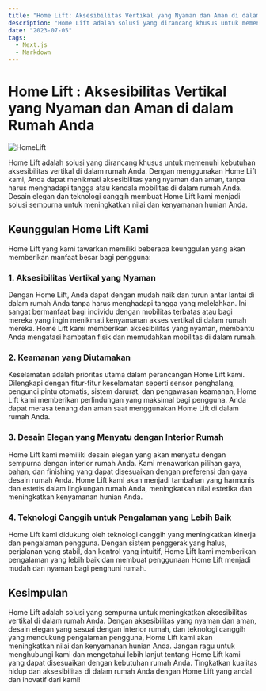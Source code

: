 ```yaml
---
title: "Home Lift: Aksesibilitas Vertikal yang Nyaman dan Aman di dalam Rumah Anda"
description: "Home Lift adalah solusi yang dirancang khusus untuk memenuhi kebutuhan aksesibilitas vertikal di dalam rumah Anda. Dengan menggunakan Home Lift kami, Anda dapat menikmati aksesibilitas yang nyaman dan aman, tanpa harus menghadapi tangga atau kendala mobilitas di dalam rumah Anda. "
date: "2023-07-05"
tags:
  - Next.js
  - Markdown
---
```


# Home Lift : Aksesibilitas Vertikal yang Nyaman dan Aman di dalam Rumah Anda

![HomeLift](/HomeLift.png)

Home Lift adalah solusi yang dirancang khusus untuk memenuhi kebutuhan aksesibilitas vertikal di dalam rumah Anda. Dengan menggunakan Home Lift kami, Anda dapat menikmati aksesibilitas yang nyaman dan aman, tanpa harus menghadapi tangga atau kendala mobilitas di dalam rumah Anda. Desain elegan dan teknologi canggih membuat Home Lift kami menjadi solusi sempurna untuk meningkatkan nilai dan kenyamanan hunian Anda.

## Keunggulan Home Lift Kami

Home Lift yang kami tawarkan memiliki beberapa keunggulan yang akan memberikan manfaat besar bagi pengguna:

### 1. Aksesibilitas Vertikal yang Nyaman

Dengan Home Lift, Anda dapat dengan mudah naik dan turun antar lantai di dalam rumah Anda tanpa harus menghadapi tangga yang melelahkan. Ini sangat bermanfaat bagi individu dengan mobilitas terbatas atau bagi mereka yang ingin menikmati kenyamanan akses vertikal di dalam rumah mereka. Home Lift kami memberikan aksesibilitas yang nyaman, membantu Anda mengatasi hambatan fisik dan memudahkan mobilitas di dalam rumah.

### 2. Keamanan yang Diutamakan

Keselamatan adalah prioritas utama dalam perancangan Home Lift kami. Dilengkapi dengan fitur-fitur keselamatan seperti sensor penghalang, pengunci pintu otomatis, sistem darurat, dan pengawasan keamanan, Home Lift kami memberikan perlindungan yang maksimal bagi pengguna. Anda dapat merasa tenang dan aman saat menggunakan Home Lift di dalam rumah Anda.

### 3. Desain Elegan yang Menyatu dengan Interior Rumah

Home Lift kami memiliki desain elegan yang akan menyatu dengan sempurna dengan interior rumah Anda. Kami menawarkan pilihan gaya, bahan, dan finishing yang dapat disesuaikan dengan preferensi dan gaya desain rumah Anda. Home Lift kami akan menjadi tambahan yang harmonis dan estetis dalam lingkungan rumah Anda, meningkatkan nilai estetika dan meningkatkan kenyamanan hunian Anda.

### 4. Teknologi Canggih untuk Pengalaman yang Lebih Baik

Home Lift kami didukung oleh teknologi canggih yang meningkatkan kinerja dan pengalaman pengguna. Dengan sistem penggerak yang halus, perjalanan yang stabil, dan kontrol yang intuitif, Home Lift kami memberikan pengalaman yang lebih baik dan membuat penggunaan Home Lift menjadi mudah dan nyaman bagi penghuni rumah.

## Kesimpulan

Home Lift adalah solusi yang sempurna untuk meningkatkan aksesibilitas vertikal di dalam rumah Anda. Dengan aksesibilitas yang nyaman dan aman, desain elegan yang sesuai dengan interior rumah, dan teknologi canggih yang mendukung pengalaman pengguna, Home Lift kami akan meningkatkan nilai dan kenyamanan hunian Anda. Jangan ragu untuk menghubungi kami dan mengetahui lebih lanjut tentang Home Lift kami yang dapat disesuaikan dengan kebutuhan rumah Anda. Tingkatkan kualitas hidup dan aksesibilitas di dalam rumah Anda dengan Home Lift yang andal dan inovatif dari kami!
